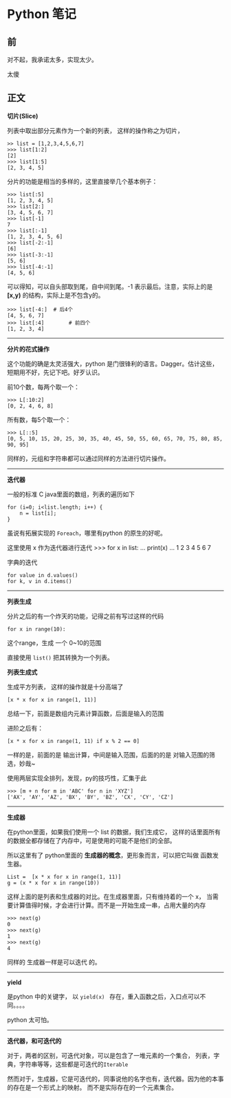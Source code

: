 # Python 笔记

## 前

对不起，我承诺太多，实现太少。

太傻

## 正文

**切片(Slice)**

列表中取出部分元素作为一个新的列表， 这样的操作称之为切片，


	>> list = [1,2,3,4,5,6,7]
	>>> list[1:2]
	[2]
	>>> list[1:5]
	[2, 3, 4, 5]

分片的功能是相当的多样的，这里直接举几个基本例子：

	>>> list[:5]
	[1, 2, 3, 4, 5]
	>>> list[2:]
	[3, 4, 5, 6, 7]
	>>> list[-1]
	7
	>>> list[:-1]
	[1, 2, 3, 4, 5, 6]
	>>> list[-2:-1]
	[6]
	>>> list[-3:-1]
	[5, 6]
	>>> list[-4:-1]
	[4, 5, 6]

可以得知，可以自头部取到尾，自中间到尾。-1 表示最后。注意，实际上的是 **[x,y)**  的结构，实际上是不包含y的。
	
	>>> list[-4:]  # 后4个
	[4, 5, 6, 7]
	>>> list[:4]		# 前四个 
	[1, 2, 3, 4]

---

**分片的花式操作**

这个功能的确是太灵活强大，python 是门很锋利的语言。Dagger。估计这些，短期用不好，先记下吧。好歹认识。

前10个数，每两个取一个：

	>>> L[:10:2]
	[0, 2, 4, 6, 8]

所有数，每5个取一个：

	>>> L[::5]
	[0, 5, 10, 15, 20, 25, 30, 35, 40, 45, 50, 55, 60, 65, 70, 75, 80, 85, 90, 95]

同样的，元组和字符串都可以通过同样的方法进行切片操作。

---

**迭代器**

一般的标准 C java里面的数组，列表的遍历如下

	for (i=0; i<list.length; i++) {
		n = list[i];
	}
	
虽说有拓展实现的 `Foreach`，哪里有python 的原生的好呢。

这里使用 x 作为迭代器进行迭代
	>>> for x in list:
	...     print(x)
	...
	1
	2
	3
	4
	5
	6
	7 

字典的迭代

	for value in d.values()
	for k, v in d.items()
	
---

**列表生成**

分片之后的有一个炸天的功能，记得之前有写过这样的代码
	
	for x in range(10):
	
这个range，生成 一个 0~10的范围

直接使用 `list()` 把其转换为一个列表。

**列表生成式**

生成平方列表， 这样的操作就是十分高端了

	[x * x for x in range(1, 11)]
	
总结一下，前面是数组内元素计算函数，后面是输入的范围

进阶之后有：

	[x * x for x in range(1, 11) if x % 2 == 0]


一样的是，前面的是 输出计算，中间是输入范围，后面的的是 对输入范围的筛选，妙哉~

使用两层实现全排列，发现，py的技巧性，汇集于此

	>>> [m + n for m in 'ABC' for n in 'XYZ']
	['AX', 'AY', 'AZ', 'BX', 'BY', 'BZ', 'CX', 'CY', 'CZ']

---

**生成器**

在python里面，如果我们使用一个 list 的数据，我们生成它， 这样的话里面所有的数据全都存储在了内存中，可是使用的可能不是他们的全部。

所以这里有了 python里面的 **生成器的概念**，更形象而言，可以把它叫做 函数发生器。

	List =	[x * x for x in range(1, 11)]
	g = (x * x for x in range(10))

这样上面的是列表和生成器的对比。在生成器里面，只有维持着的一个 x， 当需要计算值得时候，才会进行计算。而不是一开始生成一串，占用大量的内存

	>>> next(g)
	0
	>>> next(g)
	1
	>>> next(g)
	4
	
同样的 生成器一样是可以迭代 的。

---

**yield**

是python 中的关键字， 以 `yield(x) ` 存在，重入函数之后，入口点可以不同。。。。

python 太可怕。

---

**迭代器，和可迭代的**

对于，两者的区别，可迭代对象，可以是包含了一堆元素的一个集合， 列表，字典，字符串等等，这些都是可迭代的`Iterable `

然而对于，生成器，它是可迭代的，同事说他的名字也有，迭代器。因为他的本事的存在是一个形式上的映射。 而不是实际存在的一个元素集合。





